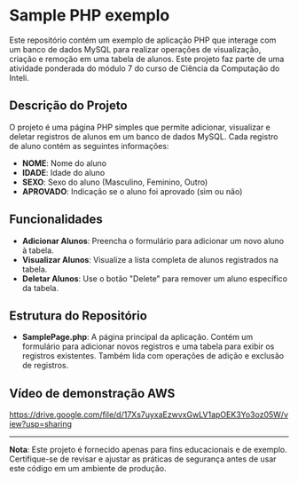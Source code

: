 # Sample PHP exemplo

Este repositório contém um exemplo de aplicação PHP que interage com um banco de dados MySQL para realizar operações de visualização, criação e remoção em uma tabela de alunos. Este projeto faz parte de uma atividade ponderada do módulo 7 do curso de Ciência da Computação do Inteli.

## Descrição do Projeto

O projeto é uma página PHP simples que permite adicionar, visualizar e deletar registros de alunos em um banco de dados MySQL. Cada registro de aluno contém as seguintes informações:

- **NOME**: Nome do aluno
- **IDADE**: Idade do aluno
- **SEXO**: Sexo do aluno (Masculino, Feminino, Outro)
- **APROVADO**: Indicação se o aluno foi aprovado (sim ou não)

## Funcionalidades

- **Adicionar Alunos**: Preencha o formulário para adicionar um novo aluno à tabela.
- **Visualizar Alunos**: Visualize a lista completa de alunos registrados na tabela.
- **Deletar Alunos**: Use o botão "Delete" para remover um aluno específico da tabela.

## Estrutura do Repositório

- **SamplePage.php**: A página principal da aplicação. Contém um formulário para adicionar novos registros e uma tabela para exibir os registros existentes. Também lida com operações de adição e exclusão de registros.

## Vídeo de demonstração AWS

https://drive.google.com/file/d/17Xs7uyxaEzwvxGwLV1apOEK3Yo3oz05W/view?usp=sharing

---

**Nota**: Este projeto é fornecido apenas para fins educacionais e de exemplo. Certifique-se de revisar e ajustar as práticas de segurança antes de usar este código em um ambiente de produção.
